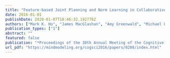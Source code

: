 ```yaml
---
title: "Feature-based Joint Planning and Norm Learning in Collaborative Games"
date: 2016-01-01
publishDate: 2020-01-07T18:46:32.192778Z
authors: ["Mark K. Ho", "James MacGlashan", "Amy Greenwald", "Michael L. Littman", "Elizabeth Hilliard", "Carl Trimbach", "Stephen Brawner", "Josh Tenenbaum", "Max Kleiman-Weiner", "Joseph L. Austerweil"]
publication_types: ["1"]
abstract: ""
featured: false
publication: "*Proceedings of the 38th Annual Meeting of the Cognitive Science Society, Recogbizing and Representing Events, CogSci 2016, Philadelphia, PA, USA, August 10-13, 2016*"
url_pdf: "https://mindmodeling.org/cogsci2016/papers/0208/index.html"
---
```


